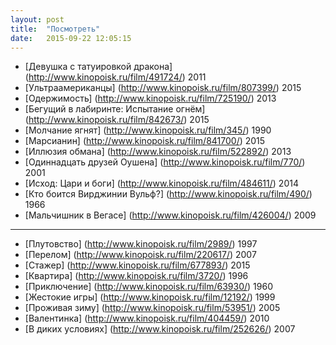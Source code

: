 ```yaml
---
layout: post
title:  "Посмотреть"
date:   2015-09-22 12:05:15
---
```


- [Девушка с татуировкой дракона] (http://www.kinopoisk.ru/film/491724/) 2011
- [Ультраамериканцы] (http://www.kinopoisk.ru/film/807399/) 2015
- [Одержимость] (http://www.kinopoisk.ru/film/725190/) 2013
- [Бегущий в лабиринте: Испытание огнём] (http://www.kinopoisk.ru/film/842673/) 2015
- [Молчание ягнят] (http://www.kinopoisk.ru/film/345/) 1990
- [Марсианин] (http://www.kinopoisk.ru/film/841700/) 2015
- [Иллюзия обмана] (http://www.kinopoisk.ru/film/522892/) 2013
- [Одиннадцать друзей Оушена] (http://www.kinopoisk.ru/film/770/) 2001
- [Исход: Цари и боги] (http://www.kinopoisk.ru/film/484611/) 2014
- [Кто боится Вирджинии Вульф?] (http://www.kinopoisk.ru/film/490/) 1966
- [Мальчишник в Вегасе] (http://www.kinopoisk.ru/film/426004/) 2009

***

- [Плутовство] (http://www.kinopoisk.ru/film/2989/) 1997
- [Перелом] (http://www.kinopoisk.ru/film/220617/) 2007
- [Стажер] (http://www.kinopoisk.ru/film/677893/) 2015
- [Квартира] (http://www.kinopoisk.ru/film/3720/) 1996
- [Приключение] (http://www.kinopoisk.ru/film/63930/) 1960
- [Жестокие игры] (http://www.kinopoisk.ru/film/12192/) 1999
- [Проживая зиму] (http://www.kinopoisk.ru/film/53951/) 2005
- [Валентинка] (http://www.kinopoisk.ru/film/404459/) 2010
- [В диких условиях] (http://www.kinopoisk.ru/film/252626/) 2007

